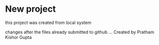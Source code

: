# New project

this project was created from local system

changes after the files already submitted to github ...
Created by Pratham Kishor Gupta 